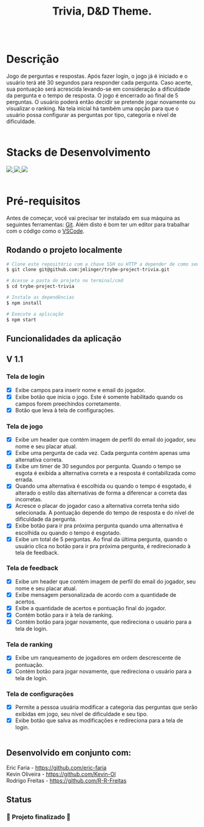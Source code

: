 <h1 align="center">Trivia, D&D Theme.</h1>
<br><br>

# Descrição

Jogo de perguntas e respostas. Após fazer login, o jogo já é iniciado e o usuário terá até 30 segundos para responder cada pergunta.
Caso acerte, sua pontuação será acrescida levando-se em consideração a dificuldade da pergunta e o tempo de resposta. O jogo é encerrado
ao final de 5 perguntas. O usuário poderá então decidir se pretende jogar novamente ou visualizar o ranking. Na tela inicial há também
uma opção para que o usuário possa configurar as perguntas por tipo, categoria e nível de dificuldade.
<br><br>

# Stacks de Desenvolvimento

<div>
  <a href="https://pt-br.reactjs.org/docs/getting-started.html">
    <img src="https://img.shields.io/badge/React.js-339933?style=for-the-badge&logo=react&color=black" />
  </a>
  <a href="https://redux.js.org/usage/index">
    <img src="https://img.shields.io/badge/Redux-339933?style=for-the-badge&logo=redux&color=black" />
  </a>
  <a href="https://sass-lang.com/documentation">
    <img src="https://img.shields.io/badge/sass-339933?style=for-the-badge&logo=sass&color=black" />
  </a>
</div>
<br>

# Pré-requisitos

Antes de começar, você vai precisar ter instalado em sua máquina as seguintes ferramentas:
[Git](https://git-scm.com). 
Além disto é bom ter um editor para trabalhar com o código como o [VSCode](https://code.visualstudio.com/).

## Rodando o projeto localmente

```bash
# Clone este repositório com a chave SSH ou HTTP a depender de como seu git está configurado.
$ git clone git@github.com:jmlinger/trybe-project-trivia.git

# Acesse a pasta do projeto no terminal/cmd
$ cd trybe-project-trivia

# Instale as dependências
$ npm install

# Execute a aplicação
$ npm start

```

## Funcionalidades da aplicação

## V 1.1

### Tela de login
- [x] Exibe campos para inserir nome e email do jogador.
- [x] Exibe botão que inicia o jogo. Este é somente habilitado quando os campos forem preechindos corretamente.
- [x] Botão que leva à tela de configurações.
### Tela de jogo
- [x] Exibe um header que contém imagem de perfil do email do jogador, seu nome e seu placar atual.
- [x] Exibe uma pergunta de cada vez. Cada pergunta contém apenas uma alternativa correta.
- [x] Exibe um timer de 30 segundos por pergunta. Quando o tempo se esgota é exibida a alternativa correta e a resposta é contabilizada como errada.
- [x] Quando uma alternativa é escolhida ou quando o tempo é esgotado, é alterado o estilo das alternativas de forma a diferencar a correta das incorretas. 
- [x] Acresce o placar do jogador caso a alternativa correta tenha sido selecionada. A pontuação depende do tempo de resposta e do nível de
dificuldade da pergunta.
- [x] Exibe botão para ir pra próxima pergunta quando uma alternativa é escolhida ou quando o tempo é esgotado.
- [x] Exibe um total de 5 perguntas. Ao final da última pergunta, quando o usuário clica no botão para ir pra próxima pergunta, é redirecionado à tela de feedback.
### Tela de feedback
- [x] Exibe um header que contém imagem de perfil do email do jogador, seu nome e seu placar atual.
- [x] Exibe mensagem personalizada de acordo com a quantidade de acertos.
- [x] Exibe a quantidade de acertos e pontuação final do jogador.
- [x] Contém botão para ir à tela de ranking.
- [x] Contém botão para jogar novamente, que redireciona o usuário para a tela de login.
### Tela de ranking
- [x] Exibe um ranqueamento de jogadores em ordem descrescente de pontuação.
- [x] Contém botão para jogar novamente, que redireciona o usuário para a tela de login.
### Tela de configurações
- [x] Permite a pessoa usuária modificar a categoria das perguntas que serão exibidas em jogo, seu nível de dificuldade e seu tipo.
- [x] Exibe botão que salva as modificações e redireciona para a tela de login.
<br><br>

## Desenvolvido em conjunto com:

Eric Faria - https://github.com/eric-faria
<br>
Kevin Oliveira - https://github.com/Kevin-Ol
<br>
Rodrigo Freitas - https://github.com/R-R-Freitas

## Status

<h3> 
	🚧  Projeto finalizado 🚧
</h3>

